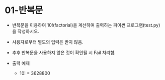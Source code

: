 # 01-반복문

- 반복문을 이용하여 10!(factorial)을 계산하여 출력하는 파이썬 프로그램(test.py)을 작성하시오.
- 사용자로부터 별도의 입력은 받지 않음.
- 추후 반복문을 사용하지 않은 것이 확인될 시 Fail 처리함.  
  
- 출력 예제
  * 10! = 3628800
